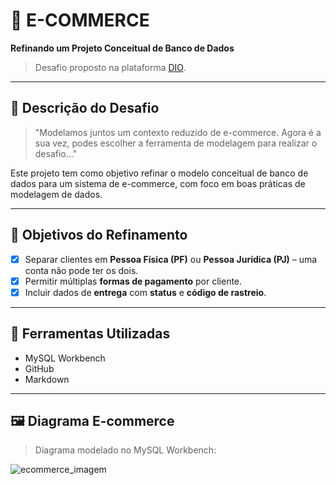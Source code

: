 # 🛒 E-COMMERCE  
**Refinando um Projeto Conceitual de Banco de Dados**

> Desafio proposto na plataforma [DIO](https://web.dio.me).

---

## 📌 Descrição do Desafio

> "Modelamos juntos um contexto reduzido de e-commerce. Agora é a sua vez, podes escolher a ferramenta de modelagem para realizar o desafio..."

Este projeto tem como objetivo refinar o modelo conceitual de banco de dados para um sistema de e-commerce, com foco em boas práticas de modelagem de dados.

---

## 🎯 Objetivos do Refinamento

- [x] Separar clientes em **Pessoa Física (PF)** ou **Pessoa Jurídica (PJ)** – uma conta não pode ter os dois.
- [x] Permitir múltiplas **formas de pagamento** por cliente.
- [x] Incluir dados de **entrega** com **status** e **código de rastreio**.

---

## 🧰 Ferramentas Utilizadas

- MySQL Workbench
- GitHub
- Markdown

---

## 🖼️ Diagrama E-commerce

> Diagrama modelado no MySQL Workbench:

![ecommerce_imagem](https://github.com/user-attachments/assets/8e0b475b-4a2d-406b-937e-6c30ecfdbd3a)



